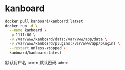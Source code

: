 # kanboard

```sh
docker pull kanboard/kanboard:latest
docker run -d \
  --name kanboard \
  -p 1111:80 \
  -v /var/www/kanboard/data:/var/www/app/data \
  -v /var/www/kanboard/plugins:/var/www/app/plugins \
  --restart unless-stopped \
  kanboard/kanboard:latest
```

默认用户名 `admin`
默认密码 `admin`
